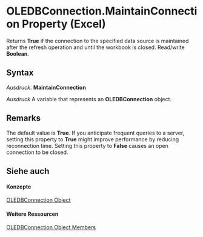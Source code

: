
# OLEDBConnection.MaintainConnection Property (Excel)

Returns  **True** if the connection to the specified data source is maintained after the refresh operation and until the workbook is closed. Read/write **Boolean**.


## Syntax

 _Ausdruck_. **MaintainConnection**

 _Ausdruck_ A variable that represents an **OLEDBConnection** object.


## Remarks

The default value is  **True**. If you anticipate frequent queries to a server, setting this property to **True** might improve performance by reducing reconnection time. Setting this property to **False** causes an open connection to be closed.


## Siehe auch


#### Konzepte


[OLEDBConnection Object](f246e544-9854-8e71-a7f7-dec57dd725e4.md)
#### Weitere Ressourcen


[OLEDBConnection Object Members](http://msdn.microsoft.com/library/2f1a2f81-ee3a-1b60-8dc3-87818e1790c1%28Office.15%29.aspx)